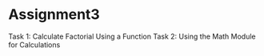 # Assignment3
Task 1: Calculate Factorial Using a Function 
Task 2: Using the Math Module for Calculations
